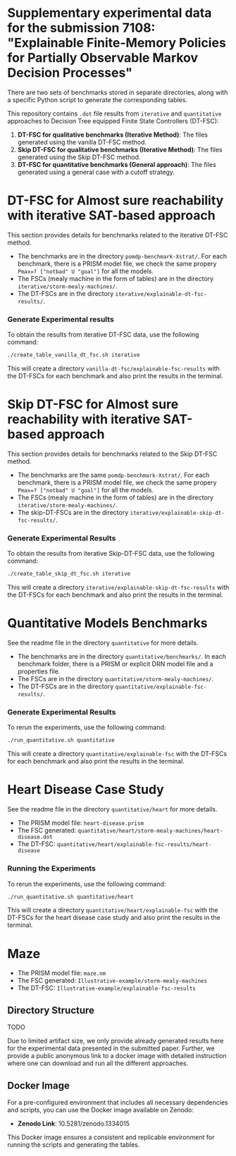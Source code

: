 # Supplementary experimental data for the submission 7108: "Explainable Finite-Memory Policies for Partially Observable Markov Decision Processes"

There are two sets of benchmarks stored in separate directories, along with a specific Python script to generate the corresponding tables.

This repository contains `.dot` file results from `iterative` and `quantitative` approaches  to Decision Tree equipped Finite State Controllers (DT-FSC):

1. **DT-FSC for qualitative benchmarks (Iterative Method)**: The files generated using the vanilla DT-FSC method.
2. **Skip DT-FSC for qualitative benchmarks (Iterative Method)**: The files generated using the Skip DT-FSC method.
3. **DT-FSC for quantitative benchmarks (General approach)**: The files generated using a general case with a cutoff strategy.

# DT-FSC for Almost sure reachability with iterative SAT-based approach

This section provides details for benchmarks related to the iterative DT-FSC method.

- The benchmarks are in the directory `pomdp-benchmark-Xstrat/`. For each benchmark, there is a PRISM model file, we check the same propery `Pmax=? ["notbad" U "goal"]` for all the models.
- The FSCs (mealy machine in the form of tables) are in the directory `iterative/storm-mealy-machines/`.
- The DT-FSCs are in the directory `iterative/explainable-dt-fsc-results/`.

### Generate Experimental results
To obtain the results from iterative DT-FSC data, use the following command:
```bash
./create_table_vanilla_dt_fsc.sh iterative
```
This will create a directory `vanilla-dt-fsc/explainable-fsc-results` with the DT-FSCs for each benchmark and also print the results in the terminal.

# Skip DT-FSC for Almost sure reachability with iterative SAT-based approach

This section provides details for benchmarks related to the Skip DT-FSC method.

- The benchmarks are the same `pomdp-benchmark-Xstrat/`. For each benchmark, there is a PRISM model file, we check the same propery `Pmax=? ["notbad" U "goal"]` for all the models.
- The FSCs (mealy machine in the form of tables) are in the directory `iterative/storm-mealy-machines/`.
- The skip-DT-FSCs are in the directory `iterative/explainable-skip-dt-fsc-results/`.

### Generate Experimental Results
To obtain the results from iterative Skip-DT-FSC data, use the following command:
```bash
./create_table_skip_dt_fsc.sh iterative
```
This will create a directory `iterative/explainable-skip-dt-fsc-results` with the DT-FSCs for each benchmark and also print the results in the terminal.

# Quantitative Models Benchmarks

See the readme file in the directory `quantitative` for more details.

- The benchmarks are in the directory `quantitative/benchmarks/`. In each benchmark folder, there is a PRISM or explicit DRN model file and a properties file.
- The FSCs are in the directory `quantitative/storm-mealy-machines/`.
- The DT-FSCs are in the directory `quantitative/explainable-fsc-results/`.

### Generate Experimental Results
To rerun the experiments, use the following command:
```bash
./run_quantitative.sh quantitative
```
This will create a directory `quantitative/explainable-fsc` with the DT-FSCs for each benchmark and also print the results in the terminal.

# Heart Disease Case Study
See the readme file in the directory `quantitative/heart` for more details.

- The PRISM model file: `heart-disease.prism`
- The FSC generated: `quantitative/heart/storm-mealy-machines/heart-disease.dot`
- The DT-FSC: `quantitative/heart/explainable-fsc-results/heart-disease`

### Running the Experiments

To rerun the experiments, use the following command:
```bash
./run_quantitative.sh quantitative/heart
```
This will create a directory `quantitative/heart/explainable-fsc` with the DT-FSCs for the heart disease case study and also print the results in the terminal.

# Maze

- The PRISM model file: `maze.nm`
- The FSC generated: `Illustrative-example/storm-mealy-machines`
- The DT-FSC: `Illustrative-example/explainable-fsc-results`


## Directory Structure

TODO

Due to limited artifact size, we only provide already generated results here for the experimental data presented in the submitted paper. Further, we provide a public anonymous link to a docker image with detailed instruction where one can download and run all the different approaches.

## Docker Image

For a pre-configured environment that includes all necessary dependencies and scripts, you can use the Docker image available on Zenodo:

- **Zenodo Link**: 10.5281/zenodo.1334015

This Docker image ensures a consistent and replicable environment for running the scripts and generating the tables.

